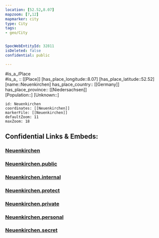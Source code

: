 ```yaml
---
location: [52.52,8.07] 
mapzoom: [7,12] 
mapmarker: city 
type: City
tags:
- geo/City


SpocWebEntityId: 32811
isDeleted: false
confidential: public

---
```

#is_a_/Place  
#is_a_ :: [[Place]] 
[has_place_longitude::8.07] 
[has_place_latitude::52.52] 
[name::Neuenkirchen] 
has_place_country:: [[Germany]]  
has_place_province:: [[Niedersachsen]]  
[Population::] 
[Unknown::] 


```leaflet
id: Neuenkirchen
coordinates: [[Neuenkirchen]] 
markerFile: [[Neuenkirchen]] 
defaultZoom: 11 
maxZoom: 18
```


## Confidential Links & Embeds: 

### [Neuenkirchen](/_Standards/Earth/Continent/Europe/Europe~Central/Germany/Germany~West/Niedersachsen/counties~Niedersachsen/Vechta/cities~Vechta/Neuenkirchen-Vörden/boroughs~Neuenkirchen-Vörden/Neuenkirchen.md) 

### [Neuenkirchen.public](/_public/Earth/Continent/Europe/Europe~Central/Germany/Germany~West/Niedersachsen/counties~Niedersachsen/Vechta/cities~Vechta/Neuenkirchen-Vörden/boroughs~Neuenkirchen-Vörden/Neuenkirchen.public.md) 

### [Neuenkirchen.internal](/_internal/Earth/Continent/Europe/Europe~Central/Germany/Germany~West/Niedersachsen/counties~Niedersachsen/Vechta/cities~Vechta/Neuenkirchen-Vörden/boroughs~Neuenkirchen-Vörden/Neuenkirchen.internal.md) 

### [Neuenkirchen.protect](/_protect/Earth/Continent/Europe/Europe~Central/Germany/Germany~West/Niedersachsen/counties~Niedersachsen/Vechta/cities~Vechta/Neuenkirchen-Vörden/boroughs~Neuenkirchen-Vörden/Neuenkirchen.protect.md) 

### [Neuenkirchen.private](/_private/Earth/Continent/Europe/Europe~Central/Germany/Germany~West/Niedersachsen/counties~Niedersachsen/Vechta/cities~Vechta/Neuenkirchen-Vörden/boroughs~Neuenkirchen-Vörden/Neuenkirchen.private.md) 

### [Neuenkirchen.personal](/_personal/Earth/Continent/Europe/Europe~Central/Germany/Germany~West/Niedersachsen/counties~Niedersachsen/Vechta/cities~Vechta/Neuenkirchen-Vörden/boroughs~Neuenkirchen-Vörden/Neuenkirchen.personal.md) 

### [Neuenkirchen.secret](/_secret/Earth/Continent/Europe/Europe~Central/Germany/Germany~West/Niedersachsen/counties~Niedersachsen/Vechta/cities~Vechta/Neuenkirchen-Vörden/boroughs~Neuenkirchen-Vörden/Neuenkirchen.secret.md)

